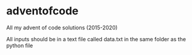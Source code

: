 # adventofcode
All my advent of code solutions (2015-2020)

All inputs should be in a text file called data.txt in the same folder as the python file
